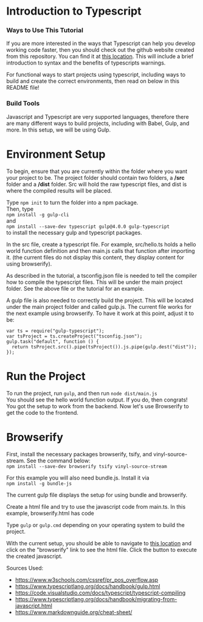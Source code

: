 # Introduction to Typescript  
### **Ways to Use This Tutorial**
If you are more interested in the ways that Typescript can help you develop working code faster, 
then you should check out the github website created from this repository. You can find it at [this location](https://cs401-fall2022.github.io/lesson14-bluetmn/). This will include a brief introduction to syntax and the benefits of typescripts warnings.

For functional ways to start projects using typescript, including ways to build and create the
correct environments, then read on below in this README file!  

### **Build Tools**  
Javascript and Typescript are very supported languages, therefore there are many different ways to build projects, 
including with Babel, Gulp, and more. In this setup, we will be using Gulp. 

# Environment Setup 
To begin, ensure that you are currently within the folder where you want your project to be. The project folder should contain two 
folders, a **/src** folder and a **/dist** folder. Src will hold the raw typescript files, and dist is where the compiled results 
will be placed.  

Type ```npm init``` to turn the folder into a npm package.  
Then, type  
```npm install -g gulp-cli```  
and  
```npm install --save-dev typescript gulp@4.0.0 gulp-typescript```  
to install the necessary gulp and typescript packages.  

In the src file, create a typescript file. For example, src/hello.ts
holds a hello world function definition and then main.js calls that function after importing it. (the current files do not display this content, they display content for using browserify).

As described in the tutorial, a tsconfig.json file is needed to tell the compiler how to compile the typescript files. This will be
under the main project folder. See the above file or the tutorial for an example. 

A gulp file is also needed to correctly build the project. This will be located under the main project folder and called gulp.js. The current file
works for the next example using browserify. To have it work at this point, adjust it to be:  
```var gulp = require("gulp");
var ts = require("gulp-typescript");
var tsProject = ts.createProject("tsconfig.json");
gulp.task("default", function () {
  return tsProject.src().pipe(tsProject()).js.pipe(gulp.dest("dist"));
});
```
# Run the Project 
To run the project, run ```gulp```, and then run ```node dist/main.js```  
You should see the hello world function output.  If you do, then congrats! You got the setup to work from the backend. Now let's use Browserify to get the code to the frontend.  

# Browserify 
First, install the necessary packages browserify, tsify, and vinyl-source-stream. See the command below:  
```npm install --save-dev browserify tsify vinyl-source-stream```  

For this example you will also need bundle.js. Install it via   
```npm install -g bundle-js```  

The current gulp file displays the setup for using bundle and browserify.  

Create a html file and try to use the javascript code from main.ts.  In this example, browserify.html has code 

Type ```gulp``` or ```gulp.cmd``` depending on your operating system to 
build the project.  

With the current setup, you should be able to navigate to [this location](https://cs401-fall2022.github.io/lesson14-bluetmn/) and click on the "browserify"
link to see the html file. Click the button to execute the created javascript. 


Sources Used:  
- https://www.w3schools.com/cssref/pr_pos_overflow.asp  
- https://www.typescriptlang.org/docs/handbook/gulp.html  
- https://code.visualstudio.com/docs/typescript/typescript-compiling  
- https://www.typescriptlang.org/docs/handbook/migrating-from-javascript.html  
- https://www.markdownguide.org/cheat-sheet/

